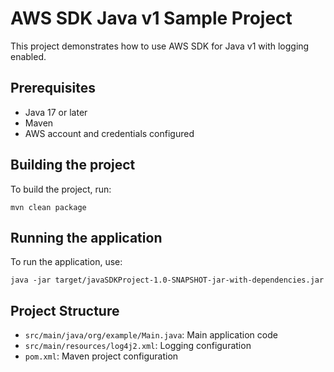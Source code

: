 # AWS SDK Java v1 Sample Project

This project demonstrates how to use AWS SDK for Java v1 with logging enabled.

## Prerequisites

- Java 17 or later
- Maven
- AWS account and credentials configured

## Building the project

To build the project, run:

   ```
   mvn clean package
   ```

## Running the application

To run the application, use:

   ```
   java -jar target/javaSDKProject-1.0-SNAPSHOT-jar-with-dependencies.jar
   ```

## Project Structure

- `src/main/java/org/example/Main.java`: Main application code
- `src/main/resources/log4j2.xml`: Logging configuration
- `pom.xml`: Maven project configuration
